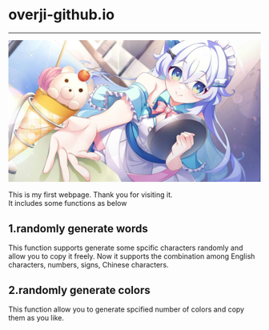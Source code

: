 # overji-github.io
***
<img src="~~G79RZ$LQ(%7D74JRDH%7D%5BNN2_tmb.jpg" alt="imodo">

This is my first webpage. Thank you for visiting it.    
It includes some functions as below
## 1.randomly generate words
This function supports generate some spcific characters randomly and 
allow you to copy it freely. Now it supports the combination among English 
characters, numbers, signs, Chinese characters.

## 2.randomly generate colors
This function allow you to generate spcified number of colors and copy them
as you like.
